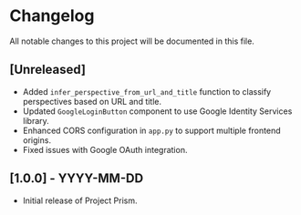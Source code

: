 # Changelog

All notable changes to this project will be documented in this file.

## [Unreleased]
- Added `infer_perspective_from_url_and_title` function to classify perspectives based on URL and title.
- Updated `GoogleLoginButton` component to use Google Identity Services library.
- Enhanced CORS configuration in `app.py` to support multiple frontend origins.
- Fixed issues with Google OAuth integration.

## [1.0.0] - YYYY-MM-DD
- Initial release of Project Prism.
